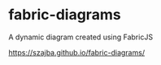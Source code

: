 # fabric-diagrams
A dynamic diagram created using FabricJS

https://szajba.github.io/fabric-diagrams/
